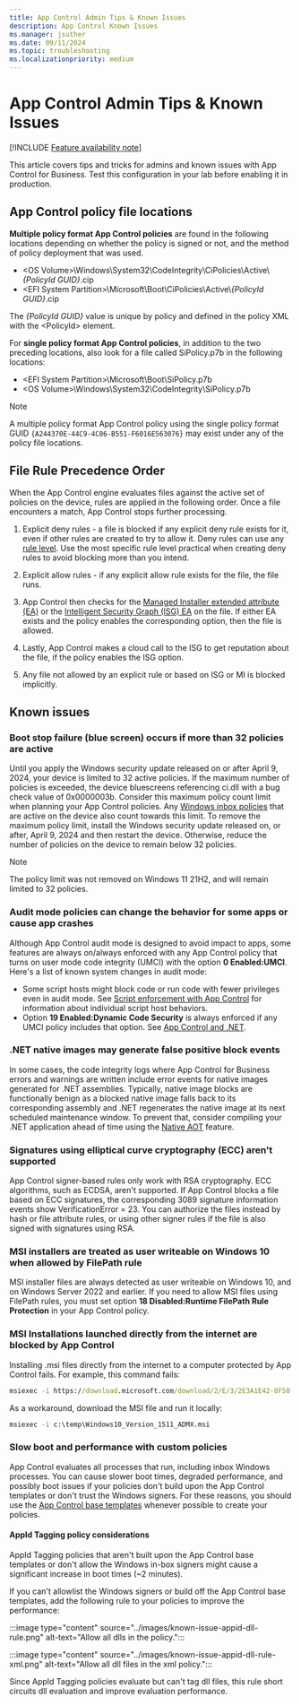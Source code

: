 ```yaml
---
title: App Control Admin Tips & Known Issues
description: App Control Known Issues
ms.manager: jsuther
ms.date: 09/11/2024
ms.topic: troubleshooting
ms.localizationpriority: medium
---
```


# App Control Admin Tips & Known Issues

[!INCLUDE [Feature availability note](../includes/feature-availability-note.md)]

This article covers tips and tricks for admins and known issues with App Control for Business. Test this configuration in your lab before enabling it in production.

## App Control policy file locations

**Multiple policy format App Control policies** are found in the following locations depending on whether the policy is signed or not, and the method of policy deployment that was used.

- &lt;OS Volume&gt;\\Windows\\System32\\CodeIntegrity\\CiPolicies\Active\\*\{PolicyId GUID\}*.cip
- &lt;EFI System Partition&gt;\\Microsoft\\Boot\\CiPolicies\Active\\*\{PolicyId GUID\}*.cip

The *\{PolicyId GUID\}* value is unique by policy and defined in the policy XML with the &lt;PolicyId&gt; element.

For **single policy format App Control policies**, in addition to the two preceding locations, also look for a file called SiPolicy.p7b in the following locations:

- &lt;EFI System Partition&gt;\\Microsoft\\Boot\\SiPolicy.p7b
- &lt;OS Volume&gt;\\Windows\\System32\\CodeIntegrity\\SiPolicy.p7b

> [!NOTE]
> A multiple policy format App Control policy using the single policy format GUID `{A244370E-44C9-4C06-B551-F6016E563076}` may exist under any of the policy file locations.

## File Rule Precedence Order

When the App Control engine evaluates files against the active set of policies on the device, rules are applied in the following order. Once a file encounters a match, App Control stops further processing.

1. Explicit deny rules - a file is blocked if any explicit deny rule exists for it, even if other rules are created to try to allow it. Deny rules can use any [rule level](../design/select-types-of-rules-to-create.md#app-control-for-business-file-rule-levels). Use the most specific rule level practical when creating deny rules to avoid blocking more than you intend.

2. Explicit allow rules - if any explicit allow rule exists for the file, the file runs.

3. App Control then checks for the [Managed Installer extended attribute (EA)](../design/configure-authorized-apps-deployed-with-a-managed-installer.md) or the [Intelligent Security Graph (ISG) EA](../design/use-appcontrol-with-intelligent-security-graph.md) on the file. If either EA exists and the policy enables the corresponding option, then the file is allowed.

4. Lastly, App Control makes a cloud call to the ISG to get reputation about the file, if the policy enables the ISG option.

5. Any file not allowed by an explicit rule or based on ISG or MI is blocked implicitly.

## Known issues

### Boot stop failure (blue screen) occurs if more than 32 policies are active

Until you apply the Windows security update released on or after April 9, 2024, your device is limited to 32 active policies. If the maximum number of policies is exceeded, the device bluescreens referencing ci.dll with a bug check value of 0x0000003b. Consider this maximum policy count limit when planning your App Control policies. Any [Windows inbox policies](inbox-appcontrol-policies.md) that are active on the device also count towards this limit. To remove the maximum policy limit, install the Windows security update released on, or after, April 9, 2024 and then restart the device. Otherwise, reduce the number of policies on the device to remain below 32 policies.

> [!NOTE]
> The policy limit was not removed on Windows 11 21H2, and will remain limited to 32 policies.

### Audit mode policies can change the behavior for some apps or cause app crashes

Although App Control audit mode is designed to avoid impact to apps, some features are always on/always enforced with any App Control policy that turns on user mode code integrity (UMCI) with the option **0 Enabled:UMCI**. Here's a list of known system changes in audit mode:

- Some script hosts might block code or run code with fewer privileges even in audit mode. See [Script enforcement with App Control](../design/script-enforcement.md) for information about individual script host behaviors.
- Option **19 Enabled:Dynamic Code Security** is always enforced if any UMCI policy includes that option. See [App Control and .NET](../design/appcontrol-and-dotnet.md#app-control-and-net-hardening).

### .NET native images may generate false positive block events

In some cases, the code integrity logs where App Control for Business errors and warnings are written include error events for native images generated for .NET assemblies. Typically, native image blocks are functionally benign as a blocked native image falls back to its corresponding assembly and .NET regenerates the native image at its next scheduled maintenance window. To prevent that, consider compiling your .NET application ahead of time using the [Native AOT](/dotnet/core/deploying/native-aot) feature.

### Signatures using elliptical curve cryptography (ECC) aren't supported

App Control signer-based rules only work with RSA cryptography. ECC algorithms, such as ECDSA, aren't supported. If App Control blocks a file based on ECC signatures, the corresponding 3089 signature information events show VerificationError = 23. You can authorize the files instead by hash or file attribute rules, or using other signer rules if the file is also signed with signatures using RSA.

### MSI installers are treated as user writeable on Windows 10 when allowed by FilePath rule

MSI installer files are always detected as user writeable on Windows 10, and on Windows Server 2022 and earlier. If you need to allow MSI files using FilePath rules, you must set option **18 Disabled:Runtime FilePath Rule Protection** in your App Control policy.

### MSI Installations launched directly from the internet are blocked by App Control

Installing .msi files directly from the internet to a computer protected by App Control fails.
For example, this command fails:

```cmd
msiexec -i https://download.microsoft.com/download/2/E/3/2E3A1E42-8F50-4396-9E7E-76209EA4F429/Windows10_Version_1511_ADMX.msi
```

As a workaround, download the MSI file and run it locally:

```cmd
msiexec -i c:\temp\Windows10_Version_1511_ADMX.msi
```

### Slow boot and performance with custom policies

App Control evaluates all processes that run, including inbox Windows processes. You can cause slower boot times, degraded performance, and possibly boot issues if your policies don't build upon the App Control templates or don't trust the Windows signers. For these reasons, you should use the [App Control base templates](../design/example-appcontrol-base-policies.md) whenever possible to create your policies.

#### AppId Tagging policy considerations

AppId Tagging policies that aren't built upon the App Control base templates or don't allow the Windows in-box signers might cause a significant increase in boot times (~2 minutes).

If you can't allowlist the Windows signers or build off the App Control base templates, add the following rule to your policies to improve the performance:

:::image type="content" source="../images/known-issue-appid-dll-rule.png" alt-text="Allow all dlls in the policy.":::

:::image type="content" source="../images/known-issue-appid-dll-rule-xml.png" alt-text="Allow all dll files in the xml policy.":::

Since AppId Tagging policies evaluate but can't tag dll files, this rule short circuits dll evaluation and improve evaluation performance.
